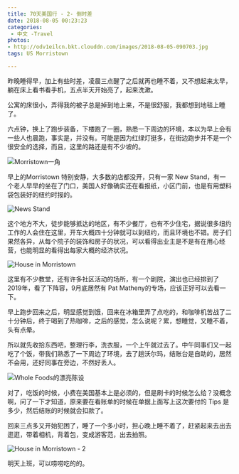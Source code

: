 ```yaml
---
title: 70天美国行 - 2- 倒时差
date: 2018-08-05 00:23:23
categories:
 - 中文 -Travel
photos:
- http://odv1eilcn.bkt.clouddn.com/images/2018-08-05-090703.jpg
tags: US Morristown

---
```


昨晚睡得早，加上有些时差，凌晨三点醒了之后就再也睡不着，又不想起来太早，躺在床上看书看手机，五点半天开始亮了，起来洗漱。

公寓的床很小，弄得我的被子总是掉到地上来，不是很舒服，我都想到地毯上睡了。

六点钟，换上了跑步装备，下楼跑了一圈，熟悉一下周边的环境，本以为早上会有一些人也晨跑，事实是，并没有。可能是因为红绿灯挺多，在街边跑步并不是一个很安全的选择，而且，这里的路还是有不少坡的。

![Morristown一角](http://odv1eilcn.bkt.clouddn.com/images/2018-08-06-DSCF3048.JPG)

早上的Morristown 特别安静，大多数的店都没开，只有一家 New Stand，有一个老人早早的坐在了门口，美国人好像确实还在看报纸，小区门前，也是有用塑料袋包装好的纽约时报的。

![News Stand](/Users/CY/Documents/WechatIMG113.jpeg)

这个地方不大，徒步能够抵达的地区，有不少餐厅，也有不少住宅，据说很多纽约工作的人会住在这里，开车大概四十分钟就可以到纽约，而且环境也不错。房子们果然各异，从每个院子的装饰和房子的状况，可以看得出业主是不是有在用心经营，也能明显的看得出每家大概的经济状况。

![House in Morristown](http://odv1eilcn.bkt.clouddn.com/images/2018-08-06-020406.jpg)

这里有不少教堂，还有许多社区活动的场所，有一个剧院，演出也已经排到了2019年，看了下阵容，9月底居然有 Pat Matheny的专场，应该正好可以去看一下。

早上跑步回来之后，明显感觉到饿，回来在冰箱里弄了点吃的，和咖啡机苦战了二十分钟后，终于喝到了热咖啡，之后的感觉，怎么说呢？累，想睡觉，又睡不着，头有点晕。

所以就先收拾东西吧，整理行李，洗衣服，一个上午就过去了。中午同事们又一起吃了个饭，带我们熟悉了一下周边了环境，去了趟沃尔玛，结账台是自助的，居然不会用，还好同事在旁边，不然好丢人。

![Whole Foods的漂亮陈设](http://odv1eilcn.bkt.clouddn.com/images/2018-08-06-wholefoods.jpg)



对了，吃饭的时候，小费在美国基本上是必须的，但是刷卡的时候怎么给？没概念啊，问了一下才知道，原来要在看账单的时候在单据上面写上这次要付的 Tips 是多少，然后结账的时候就会扣款了。

回来三点多又开始犯困了，睡了一个多小时，担心晚上睡不着了，赶紧起来去出去逛逛，带着相机，背着包，变成游客范，出去拍照。

![House in Morristown - 2](http://odv1eilcn.bkt.clouddn.com/images/2018-08-06-WechatIMG81.jpeg)

明天上班，可以唠唠吃的的。